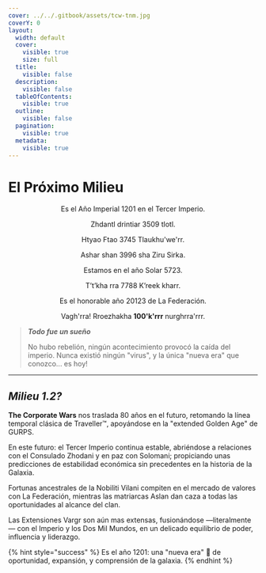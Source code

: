 ```yaml
---
cover: ../../.gitbook/assets/tcw-tnm.jpg
coverY: 0
layout:
  width: default
  cover:
    visible: true
    size: full
  title:
    visible: false
  description:
    visible: false
  tableOfContents:
    visible: true
  outline:
    visible: false
  pagination:
    visible: true
  metadata:
    visible: true
---
```


# El Próximo Milieu

<p align="center">Es el Año Imperial 1201 en el Tercer Imperio.</p>

<p align="center">Zhdantl drintiar 3509 tlotl.</p>

<p align="center">Htyao Ftao 3745 Tlaukhu'we'rr.</p>

<p align="center">Ashar shan 3996 sha Ziru Sirka.</p>

<p align="center">Estamos en el año Solar 5723.</p>

<p align="center">T’t’kha rra 7788 K’reek kharr.</p>

<p align="center">Es el honorable año 20123 de La Federación.</p>

<p align="center">Vagh'rra! Rroezhakha <strong>100'k'rrr</strong> nurghrra'rrr.</p>

> _**Todo fue un sueño**_
>
> No hubo rebelión, ningún acontecimiento provocó la caída del imperio. Nunca existió ningún "virus", y la única "nueva era" que conozco... es hoy!

***

## _Milieu 1.2?_

**The Corporate Wars** nos traslada 80 años en el futuro, retomando la línea temporal clásica de Traveller™, apoyándose en la "extended Golden Age" de GURPS.

En este futuro: el Tercer Imperio continua estable, abriéndose a relaciones con el Consulado Zhodani y en paz con Solomani; propiciando unas predicciones de estabilidad económica sin precedentes en la historia de la Galaxia.

Fortunas ancestrales de la Nobiliti Vilani compiten en el mercado de valores con La Federación, mientras las matriarcas Aslan dan caza a todas las oportunidades al alcance del clan.

Las Extensiones Vargr son aún mas extensas, fusionándose —literalmente— con el Imperio y los Dos Mil Mundos, en un delicado equilibrio de poder, influencia y liderazgo.

{% hint style="success" %}
Es el año 1201: una "nueva era" :tada: de oportunidad, expansión, y comprensión de la galaxia.
{% endhint %}

